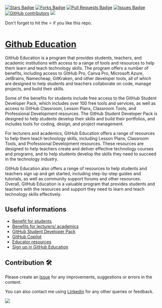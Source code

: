 <a href="https://github.com/drshahizan/learn-github/stargazers"><img src="https://img.shields.io/github/stars/drshahizan/learn-github" alt="Stars Badge"/></a>
<a href="https://github.com/drshahizan/learn-github/network/members"><img src="https://img.shields.io/github/forks/drshahizan/learn-github" alt="Forks Badge"/></a>
<a href="https://github.com/drshahizan/learn-github/pulls"><img src="https://img.shields.io/github/issues-pr/drshahizan/learn-github" alt="Pull Requests Badge"/></a>
<a href="https://github.com/drshahizan/learn-github/issues"><img src="https://img.shields.io/github/issues/drshahizan/learn-github" alt="Issues Badge"/></a>
<a href="https://github.com/drshahizan/learn-github/graphs/contributors"><img alt="GitHub contributors" src="https://img.shields.io/github/contributors/drshahizan/learn-github?color=2b9348"></a>
![](https://visitor-badge.glitch.me/badge?page_id=drshahizan/learn-cloud)

Don't forget to hit the :star: if you like this repo.

# [Github Education](https://education.github.com/)
GitHub Education is a program that provides students, teachers, and academic institutions with access to a range of tools and resources to help them learn and teach technology skills. The program offers a number of benefits, including access to GitHub Pro, Canva Pro, Microsoft Azure, JetBrains, Namecheap, GitKraken, and other developer tools, all of which are designed to help students and teachers collaborate on code, manage projects, and build their skills.

Some of the benefits for students include free access to the GitHub Student Developer Pack, which includes over 100 free tools and services, as well as access to GitHub Classroom, Lesson Plans, Classroom Tools, and Professional Development resources. The GitHub Student Developer Pack is designed to help students develop their skills and build their portfolios, and includes tools for coding, design, and project management.

For lecturers and academics, GitHub Education offers a range of resources to help them teach technology skills, including Lesson Plans, Classroom Tools, and Professional Development resources. These resources are designed to help teachers create and deliver effective technology courses and programs, and to help students develop the skills they need to succeed in the technology industry.

GitHub Education also offers a range of resources to help students and teachers sign up and get started, including step-by-step guides and tutorials, as well as community support forums and other resources. Overall, GitHub Education is a valuable program that provides students and teachers with the resources and support they need to learn and teach technology skills effectively.

## Useful informations
- [Benefit for students](./benefit.md#benefits-for-students)
- [Benefits for lecturers/ academics](./benefit.md#benefits-for-lecturersacademics)
- [GitHub Student Developer Pack](./starter.md)
- [GitHub Copilot](./copilot.md)
- [Educator resources](./educator.md)
- [Sign up in GitHub Education](./signup.md)


## Contribution 🛠️
Please create an [Issue](https://github.com/drshahizan/learn-github/issues) for any improvements, suggestions or errors in the content.

You can also contact me using [Linkedin](https://www.linkedin.com/in/drshahizan/) for any other queries or feedback.

![](https://komarev.com/ghpvc/?username=drshahizan&label=Views&color=0e75b6&style=flat)

